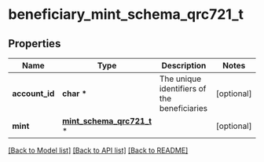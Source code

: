 # beneficiary_mint_schema_qrc721_t

## Properties
Name | Type | Description | Notes
------------ | ------------- | ------------- | -------------
**account_id** | **char \*** | The unique identifiers of the beneficiaries | [optional] 
**mint** | [**mint_schema_qrc721_t**](mint_schema_qrc721.md) \* |  | [optional] 

[[Back to Model list]](../README.md#documentation-for-models) [[Back to API list]](../README.md#documentation-for-api-endpoints) [[Back to README]](../README.md)


